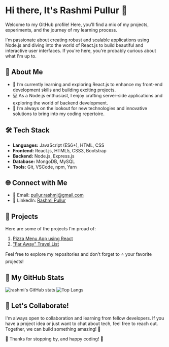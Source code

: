 # Hi there, It's Rashmi Pullur 👋

Welcome to my GitHub profile! Here, you'll find a mix of my projects, experiments, and the journey of my learning process.

I'm passionate about creating robust and scalable applications using Node.js and diving into the world of React.js to build beautiful and interactive user interfaces. If you're here, you're probably curious about what I'm up to.

## 🚧 About Me

- 🌱 I’m currently learning and exploring React.js to enhance my front-end development skills and building exciting projects.
- 💻 As a Node.js enthusiast, I enjoy crafting server-side applications and exploring the world of backend development.
- 🔭 I’m always on the lookout for new technologies and innovative solutions to bring into my coding repertoire.

## 🛠️ Tech Stack

- **Languages:** JavaScript (ES6+), HTML, CSS
- **Frontend:** React.js, HTML5, CSS3, Bootstrap
- **Backend:** Node.js, Express.js
- **Database:** MongoDB, MySQL
- **Tools:** Git, VSCode, npm, Yarn

## 🌐 Connect with Me

- 📧 Email: pullur.rashmi@gmail.com
- 💼 LinkedIn: [Rashmi Pullur](https://www.linkedin.com/in/rashmi-pullur)

## 🌟 Projects

Here are some of the projects I'm proud of:

1. [Pizza Menu App using React](https://github.com/rashpullur/react-pizza-menu)
2. ["Far Away" Travel List](https://github.com/rashpullur/travel-list)

Feel free to explore my repositories and don't forget to ⭐️ your favorite projects!

## 🌟 My GitHub Stats

![rashmi's GitHub stats](https://github-readme-stats.vercel.app/api?username=rashpullur&show_icons=true&hide=contribs&theme=transparent)
![Top Langs](https://github-readme-stats.vercel.app/api/top-langs/?username=rashpullur&layout=compact)

## 🤝 Let's Collaborate!

I'm always open to collaboration and learning from fellow developers. If you have a project idea or just want to chat about tech, feel free to reach out. Together, we can build something amazing! 🚀

🙏 Thanks for stopping by, and happy coding! 🎉


